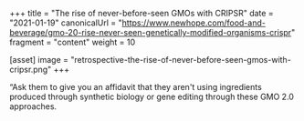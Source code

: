 +++
title = "The rise of never-before-seen GMOs with CRIPSR"
date = "2021-01-19"
canonicalUrl = "https://www.newhope.com/food-and-beverage/gmo-20-rise-never-seen-genetically-modified-organisms-crispr"
fragment = "content"
weight = 10

[asset]
    image = "retrospective-the-rise-of-never-before-seen-gmos-with-cripsr.png"
+++

“Ask them to give you an affidavit that they aren't using ingredients 
produced through synthetic biology or gene editing through these GMO 2.0 
approaches.

